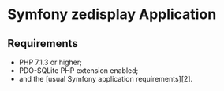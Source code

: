 Symfony zedisplay Application
========================

Requirements
------------

  * PHP 7.1.3 or higher;
  * PDO-SQLite PHP extension enabled;
  * and the [usual Symfony application requirements][2].

